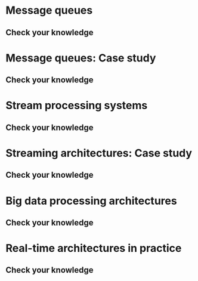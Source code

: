
# Message queues #
## Check your knowledge ##



# Message queues: Case study #
## Check your knowledge ##



# Stream processing systems #
## Check your knowledge ##



# Streaming architectures: Case study #
## Check your knowledge ##



# Big data processing architectures #
## Check your knowledge ##



# Real-time architectures in practice #
## Check your knowledge ##
